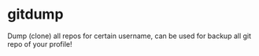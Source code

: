 # gitdump
Dump (clone) all repos for certain username, can be used for backup all git repo of your profile!
